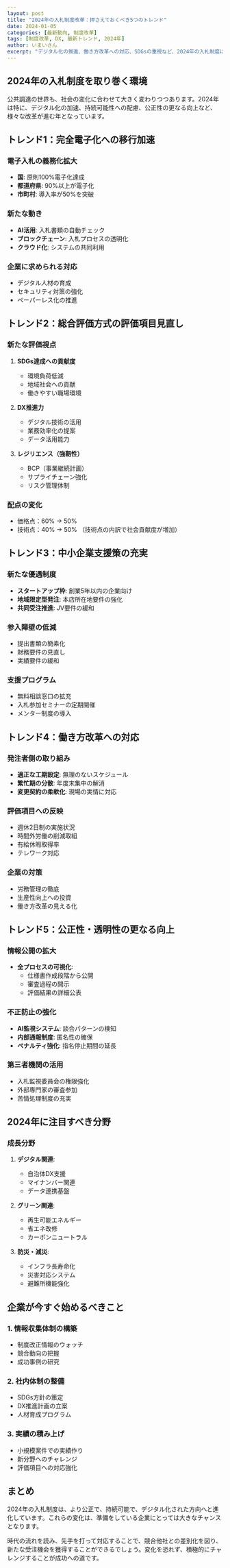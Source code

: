 ```yaml
---
layout: post
title: "2024年の入札制度改革：押さえておくべき5つのトレンド"
date: 2024-01-05
categories: [最新動向, 制度改革]
tags: [制度改革, DX, 最新トレンド, 2024年]
author: いまいさん
excerpt: "デジタル化の推進、働き方改革への対応、SDGsの重視など、2024年の入札制度における重要な変化とトレンドを解説します。"
---
```


## 2024年の入札制度を取り巻く環境

公共調達の世界も、社会の変化に合わせて大きく変わりつつあります。2024年は特に、デジタル化の加速、持続可能性への配慮、公正性の更なる向上など、様々な改革が進む年となっています。

## トレンド1：完全電子化への移行加速

### 電子入札の義務化拡大
- **国**: 原則100%電子化達成
- **都道府県**: 90%以上が電子化
- **市町村**: 導入率が50%を突破

### 新たな動き
- **AI活用**: 入札書類の自動チェック
- **ブロックチェーン**: 入札プロセスの透明化
- **クラウド化**: システムの共同利用

### 企業に求められる対応
- デジタル人材の育成
- セキュリティ対策の強化
- ペーパーレス化の推進

## トレンド2：総合評価方式の評価項目見直し

### 新たな評価視点
1. **SDGs達成への貢献度**
   - 環境負荷低減
   - 地域社会への貢献
   - 働きやすい職場環境

2. **DX推進力**
   - デジタル技術の活用
   - 業務効率化の提案
   - データ活用能力

3. **レジリエンス（強靭性）**
   - BCP（事業継続計画）
   - サプライチェーン強化
   - リスク管理体制

### 配点の変化
- 価格点：60% → 50%
- 技術点：40% → 50%
（技術点の内訳で社会貢献度が増加）

## トレンド3：中小企業支援策の充実

### 新たな優遇制度
- **スタートアップ枠**: 創業5年以内の企業向け
- **地域限定型発注**: 本店所在地要件の強化
- **共同受注推進**: JV要件の緩和

### 参入障壁の低減
- 提出書類の簡素化
- 財務要件の見直し
- 実績要件の緩和

### 支援プログラム
- 無料相談窓口の拡充
- 入札参加セミナーの定期開催
- メンター制度の導入

## トレンド4：働き方改革への対応

### 発注者側の取り組み
- **適正な工期設定**: 無理のないスケジュール
- **繁忙期の分散**: 年度末集中の解消
- **変更契約の柔軟化**: 現場の実情に対応

### 評価項目への反映
- 週休2日制の実施状況
- 時間外労働の削減取組
- 有給休暇取得率
- テレワーク対応

### 企業の対策
- 労務管理の徹底
- 生産性向上への投資
- 働き方改革の見える化

## トレンド5：公正性・透明性の更なる向上

### 情報公開の拡大
- **全プロセスの可視化**: 
  - 仕様書作成段階から公開
  - 審査過程の開示
  - 評価結果の詳細公表

### 不正防止の強化
- **AI監視システム**: 談合パターンの検知
- **内部通報制度**: 匿名性の確保
- **ペナルティ強化**: 指名停止期間の延長

### 第三者機関の活用
- 入札監視委員会の権限強化
- 外部専門家の審査参加
- 苦情処理制度の充実

## 2024年に注目すべき分野

### 成長分野
1. **デジタル関連**: 
   - 自治体DX支援
   - マイナンバー関連
   - データ連携基盤

2. **グリーン関連**:
   - 再生可能エネルギー
   - 省エネ改修
   - カーボンニュートラル

3. **防災・減災**:
   - インフラ長寿命化
   - 災害対応システム
   - 避難所機能強化

## 企業が今すぐ始めるべきこと

### 1. 情報収集体制の構築
- 制度改正情報のウォッチ
- 競合動向の把握
- 成功事例の研究

### 2. 社内体制の整備
- SDGs方針の策定
- DX推進計画の立案
- 人材育成プログラム

### 3. 実績の積み上げ
- 小規模案件での実績作り
- 新分野へのチャレンジ
- 評価項目への対応強化

## まとめ

2024年の入札制度は、より公正で、持続可能で、デジタル化された方向へと進化しています。これらの変化は、準備をしている企業にとっては大きなチャンスとなります。

時代の流れを読み、先手を打って対応することで、競合他社との差別化を図り、新たな受注機会を獲得することができるでしょう。変化を恐れず、積極的にチャレンジすることが成功への道です。